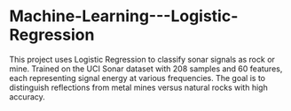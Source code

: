 # Machine-Learning---Logistic-Regression
This project uses Logistic Regression to classify sonar signals as rock or mine. Trained on the UCI Sonar dataset with 208 samples and 60 features, each representing signal energy at various frequencies. The goal is to distinguish reflections from metal mines versus natural rocks with high accuracy.
